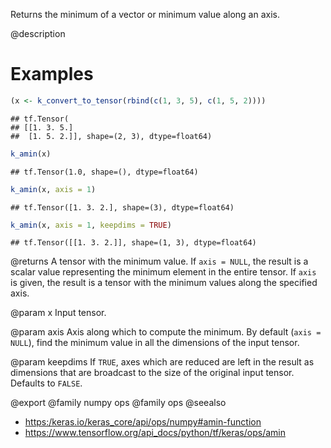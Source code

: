 Returns the minimum of a vector or minimum value along an axis.

@description

# Examples

```r
(x <- k_convert_to_tensor(rbind(c(1, 3, 5), c(1, 5, 2))))
```

```
## tf.Tensor(
## [[1. 3. 5.]
##  [1. 5. 2.]], shape=(2, 3), dtype=float64)
```

```r
k_amin(x)
```

```
## tf.Tensor(1.0, shape=(), dtype=float64)
```

```r
k_amin(x, axis = 1)
```

```
## tf.Tensor([1. 3. 2.], shape=(3), dtype=float64)
```

```r
k_amin(x, axis = 1, keepdims = TRUE)
```

```
## tf.Tensor([[1. 3. 2.]], shape=(1, 3), dtype=float64)
```

@returns
A tensor with the minimum value. If `axis = NULL`, the result is a scalar
value representing the minimum element in the entire tensor. If `axis` is
given, the result is a tensor with the minimum values along
the specified axis.

@param x
Input tensor.

@param axis
Axis along which to compute the minimum.
By default (`axis = NULL`), find the minimum value in all the
dimensions of the input tensor.

@param keepdims
If `TRUE`, axes which are reduced are left in the result as
dimensions that are broadcast to the size of the original
input tensor. Defaults to `FALSE`.

@export
@family numpy ops
@family ops
@seealso
+ <https:/keras.io/keras_core/api/ops/numpy#amin-function>
+ <https://www.tensorflow.org/api_docs/python/tf/keras/ops/amin>
